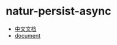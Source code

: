 # natur-persist-async

- [中文文档](https://empty916.site/zh/natur-persist-async/)
- [document](https://empty916.site/natur-persist-async/)

